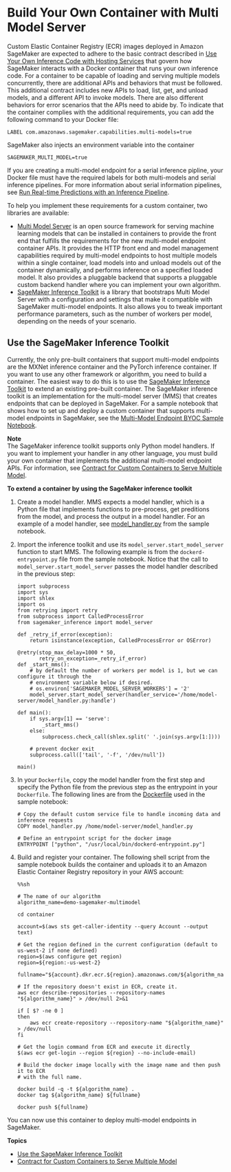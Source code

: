 # Build Your Own Container with Multi Model Server<a name="build-multi-model-build-container"></a>

Custom Elastic Container Registry \(ECR\) images deployed in Amazon SageMaker are expected to adhere to the basic contract described in [Use Your Own Inference Code with Hosting Services](your-algorithms-inference-code.md) that govern how SageMaker interacts with a Docker container that runs your own inference code\. For a container to be capable of loading and serving multiple models concurrently, there are additional APIs and behaviors that must be followed\. This additional contract includes new APIs to load, list, get, and unload models, and a different API to invoke models\. There are also different behaviors for error scenarios that the APIs need to abide by\. To indicate that the container complies with the additional requirements, you can add the following command to your Docker file:

```
LABEL com.amazonaws.sagemaker.capabilities.multi-models=true
```

SageMaker also injects an environment variable into the container

```
SAGEMAKER_MULTI_MODEL=true
```

If you are creating a multi\-model endpoint for a serial inference pipline, your Docker file must have the required labels for both multi\-models and serial inference pipelines\. For more information about serial information pipelines, see [Run Real\-time Predictions with an Inference Pipeline](inference-pipeline-real-time.md)\.

To help you implement these requirements for a custom container, two libraries are available:
+ [Multi Model Server](https://github.com/awslabs/multi-model-server) is an open source framework for serving machine learning models that can be installed in containers to provide the front end that fulfills the requirements for the new multi\-model endpoint container APIs\. It provides the HTTP front end and model management capabilities required by multi\-model endpoints to host multiple models within a single container, load models into and unload models out of the container dynamically, and performs inference on a specified loaded model\. It also provides a pluggable backend that supports a pluggable custom backend handler where you can implement your own algorithm\.
+ [SageMaker Inference Toolkit](https://github.com/aws/sagemaker-inference-toolkit) is a library that bootstraps Multi Model Server with a configuration and settings that make it compatible with SageMaker multi\-model endpoints\. It also allows you to tweak important performance parameters, such as the number of workers per model, depending on the needs of your scenario\. 

## Use the SageMaker Inference Toolkit<a name="multi-model-inference-toolkit"></a>

Currently, the only pre\-built containers that support multi\-model endpoints are the MXNet inference container and the PyTorch inference container\. If you want to use any other framework or algorithm, you need to build a container\. The easiest way to do this is to use the [SageMaker Inference Toolkit](https://github.com/aws/sagemaker-inference-toolkit) to extend an existing pre\-built container\. The SageMaker inference toolkit is an implementation for the multi\-model server \(MMS\) that creates endpoints that can be deployed in SageMaker\. For a sample notebook that shows how to set up and deploy a custom container that supports multi\-model endpoints in SageMaker, see the [Multi\-Model Endpoint BYOC Sample Notebook](https://github.com/awslabs/amazon-sagemaker-examples/tree/master/advanced_functionality/multi_model_bring_your_own)\.

**Note**  
The SageMaker inference toolkit supports only Python model handlers\. If you want to implement your handler in any other language, you must build your own container that implements the additional multi\-model endpoint APIs\. For information, see [Contract for Custom Containers to Serve Multiple Model](mms-container-apis.md)\.

**To extend a container by using the SageMaker inference toolkit**

1. Create a model handler\. MMS expects a model handler, which is a Python file that implements functions to pre\-process, get preditions from the model, and process the output in a model handler\. For an example of a model handler, see [model\_handler\.py](https://github.com/awslabs/amazon-sagemaker-examples/blob/master/advanced_functionality/multi_model_bring_your_own/container/model_handler.py) from the sample notebook\.

1. Import the inference toolkit and use its `model_server.start_model_server` function to start MMS\. The following example is from the `dockerd-entrypoint.py` file from the sample notebook\. Notice that the call to `model_server.start_model_server` passes the model handler described in the previous step:

   ```
   import subprocess
   import sys
   import shlex
   import os
   from retrying import retry
   from subprocess import CalledProcessError
   from sagemaker_inference import model_server
   
   def _retry_if_error(exception):
       return isinstance(exception, CalledProcessError or OSError)
   
   @retry(stop_max_delay=1000 * 50,
          retry_on_exception=_retry_if_error)
   def _start_mms():
       # by default the number of workers per model is 1, but we can configure it through the
       # environment variable below if desired.
       # os.environ['SAGEMAKER_MODEL_SERVER_WORKERS'] = '2'
       model_server.start_model_server(handler_service='/home/model-server/model_handler.py:handle')
   
   def main():
       if sys.argv[1] == 'serve':
           _start_mms()
       else:
           subprocess.check_call(shlex.split(' '.join(sys.argv[1:])))
   
       # prevent docker exit
       subprocess.call(['tail', '-f', '/dev/null'])
       
   main()
   ```

1. In your `Dockerfile`, copy the model handler from the first step and specify the Python file from the previous step as the entrypoint in your `Dockerfile`\. The following lines are from the [Dockerfile](https://github.com/awslabs/amazon-sagemaker-examples/blob/master/advanced_functionality/multi_model_bring_your_own/container/Dockerfile) used in the sample notebook:

   ```
   # Copy the default custom service file to handle incoming data and inference requests
   COPY model_handler.py /home/model-server/model_handler.py
   
   # Define an entrypoint script for the docker image
   ENTRYPOINT ["python", "/usr/local/bin/dockerd-entrypoint.py"]
   ```

1. Build and register your container\. The following shell script from the sample notebook builds the container and uploads it to an Amazon Elastic Container Registry repository in your AWS account:

   ```
   %%sh
   
   # The name of our algorithm
   algorithm_name=demo-sagemaker-multimodel
   
   cd container
   
   account=$(aws sts get-caller-identity --query Account --output text)
   
   # Get the region defined in the current configuration (default to us-west-2 if none defined)
   region=$(aws configure get region)
   region=${region:-us-west-2}
   
   fullname="${account}.dkr.ecr.${region}.amazonaws.com/${algorithm_name}:latest"
   
   # If the repository doesn't exist in ECR, create it.
   aws ecr describe-repositories --repository-names "${algorithm_name}" > /dev/null 2>&1
   
   if [ $? -ne 0 ]
   then
       aws ecr create-repository --repository-name "${algorithm_name}" > /dev/null
   fi
   
   # Get the login command from ECR and execute it directly
   $(aws ecr get-login --region ${region} --no-include-email)
   
   # Build the docker image locally with the image name and then push it to ECR
   # with the full name.
   
   docker build -q -t ${algorithm_name} .
   docker tag ${algorithm_name} ${fullname}
   
   docker push ${fullname}
   ```

You can now use this container to deploy multi\-model endpoints in SageMaker\.

**Topics**
+ [Use the SageMaker Inference Toolkit](#multi-model-inference-toolkit)
+ [Contract for Custom Containers to Serve Multiple Model](mms-container-apis.md)
